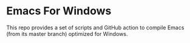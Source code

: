 Emacs For Windows
=================

This repo provides a set of scripts and GitHub action to compile Emacs (from its
master branch) optimized for Windows.
